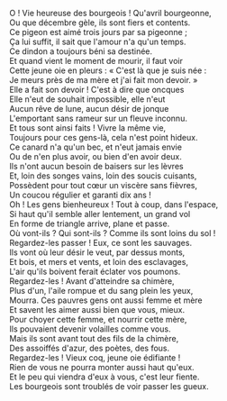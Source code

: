 O ! Vie heureuse des bourgeois ! Qu'avril bourgeonne,     
Ou que décembre gèle, ils sont fiers et contents.     
Ce pigeon est aimé trois jours par sa pigeonne ;     
Ça lui suffit, il sait que l'amour n'a qu'un temps.     
             Ce dindon a toujours béni sa destinée.     
             Et quand vient le moment de mourir, il faut voir     
             Cette jeune oie en pleurs : « C'est là que je suis née :     
             Je meurs près de ma mère et j'ai fait mon devoir. »     
Elle a fait son devoir ! C'est à dire que oncques     
Elle n'eut de souhait impossible, elle n'eut     
Aucun rêve de lune, aucun désir de jonque     
L'emportant sans rameur sur un fleuve inconnu.     
             Et tous sont ainsi faits ! Vivre la même vie,     
             Toujours pour ces gens-là, cela n'est point hideux.     
             Ce canard n'a qu'un bec, et n'eut jamais envie     
             Ou de n'en plus avoir, ou bien d'en avoir deux.     
 Ils n'ont aucun besoin de baisers sur les lèvres     
Et, loin des songes vains, loin des soucis cuisants,     
Possèdent pour tout cœur un viscère sans fièvres,     
Un coucou régulier et garanti dix ans !     
             Oh ! Les gens bienheureux ! Tout à coup, dans l'espace,     
             Si haut qu'il semble aller lentement, un grand vol     
             En forme de triangle arrive, plane et passe.     
             Où vont-ils ? Qui sont-ils ? Comme ils sont loins du sol !     
Regardez-les passer ! Eux, ce sont les sauvages.     
Ils vont où leur désir le veut, par dessus monts,     
Et bois, et mers et vents, et loin des esclavages,     
L'air qu'ils boivent ferait éclater vos poumons.     
             Regardez-les ! Avant d'atteindre sa chimère,     
             Plus d'un, l'aile rompue et du sang plein les yeux,     
             Mourra. Ces pauvres gens ont aussi femme et mère     
             Et savent les aimer aussi bien que vous, mieux.     
Pour choyer cette femme, et nourrir cette mère,     
Ils pouvaient devenir volailles comme vous.     
Mais ils sont avant tout des fils de la chimère,     
Des assoiffés d'azur, des poètes, des fous.     
 Regardez-les ! Vieux coq, jeune oie édifiante !     
 Rien de vous ne pourra monter aussi haut qu'eux.     
 Et le peu qui viendra d'eux à vous, c'est leur fiente.     
 Les bourgeois sont troublés de voir passer les gueux.     
